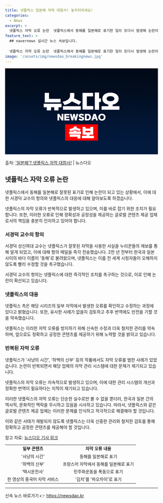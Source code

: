 ```yaml
---
title: 넷플릭스 일본해 자막 대참사! 놓치지마세요!
categories:
  - News
excerpt: >
  넷플릭스 자막 오류 논란  넷플릭스에서 동해를 일본해로 표기한 일이 또다시 발생해 논란이 되고 있습니다. 지…
feature_text: >
  ## navernews 실시간 뉴스 속보입니다.

  넷플릭스 자막 오류 논란  넷플릭스에서 동해를 일본해로 표기한 일이 또다시 발생해 논란이 되고 있습니다. 지…
image: '/assets/img/newsdao_breakingnews.jpg'
---
```


![뉴스다오 속보](/assets/img/newsdao_breakingnews.jpg)

<p>출처: <a href="https://newsdao.kr/4078" rel="dofollow">'일본해'? 넷플릭스 자막 대참사!</a> | 뉴스다오</p>

<h2 data-ke-size="size26">넷플릭스 자막 오류 논란</h2>
넷플릭스에서 동해를 일본해로 잘못된 표기로 인해 논란이 되고 있는 상황에서, 이에 대한 서경덕 교수의 항의와 넷플릭스의 대응에 대해 알아보도록 하겠습니다.

<p data-ke-size="size16">넷플릭스의 자막 오류가 반복적으로 발생하고 있으며, 이를 바로 잡기 위한 조치가 필요합니다. 또한, 이러한 오류로 인해 정확성과 공정성을 제공하는 글로벌 콘텐츠 제공 업체로서의 책임을 충분히 인지하고 있어야 합니다.</p>

<h3>서경덕 교수의 항의</h3>
서경덕 성신여대 교수는 넷플릭스가 잘못된 자막을 사용한 사실을 누리꾼들의 제보를 통해 알게 되었고, 이에 대해 항의 메일을 즉각 전송했습니다. 2천 년 전부터 한국과 일본 사이의 바다 이름이 '동해'로 불려왔으며, 넷플릭스는 이를 전 세계 시청자들이 오해하지 않도록 빨리 수정할 것을 촉구했습니다.

<p data-ke-size="size16">서경덕 교수의 항의는 넷플릭스에 대한 즉각적인 조치를 촉구하는 것으로, 이로 인해 논란이 확산되고 있습니다.</p>

<h3>넷플릭스의 대응</h3>
넷플릭스 측은 해당 시리즈의 일부 자막에서 발생한 오류를 확인하고 수정하는 과정에 있다고 밝혔습니다. 또한, 유사한 사례가 없을지 검토하고 추후 번역에도 만전을 기할 것을 약속했습니다.

<p data-ke-size="size16">넷플릭스는 이러한 자막 오류를 방지하기 위해 신속한 수정과 더욱 철저한 관리를 약속하며, 앞으로도 정확하고 공정한 콘텐츠를 제공하기 위해 노력할 것을 밝히고 있습니다.</p>

<h3>반복된 자막 오류</h3>
넷플릭스가 '사냥의 시간', '하백의 신부' 등의 작품에서도 자막 오류를 범한 사례가 있었습니다. 논란이 반복되면서 해당 업체의 자막 관리 시스템에 대한 문제가 제기되고 있습니다.

<p data-ke-size="size16">넷플릭스의 자막 오류는 지속적으로 발생하고 있으며, 이에 대한 관리 시스템의 개선과 정확한 번역이 필요하다는 지적이 제기되고 있습니다.</p>

이러한 넷플릭스의 자막 오류는 단순한 실수로만 볼 수 없을 뿐더러, 한국과 일본 간의 역사적, 문화적인 맥락을 무시하고 있음을 시사하고 있습니다. 따라서, 넷플릭스와 같은 글로벌 콘텐츠 제공 업체는 이러한 문제를 인식하고 적극적으로 해결해야 할 것입니다. 

이와 같은 사태가 재발되지 않도록 넷플릭스는 더욱 신중한 관리와 철저한 검토를 통해 정확하고 공정한 콘텐츠를 제공해야 할 것입니다.

참고 자료: [뉴스다오 기사 링크](https://newsdao.kr/4078)

<table>
  <tr>
    <td style="text-align: center; height: 17px;"><b>일부 콘텐츠</b></td>
    <td style="text-align: center; height: 17px;"><b>자막 오류 내용</b></td>
  </tr>
  <tr>
    <td style="text-align: center; height: 17px;">'사냥의 시간'</td>
    <td style="text-align: center; height: 17px;">동해를 일본해로 표기</td>
  </tr>
  <tr>
    <td style="text-align: center; height: 17px;">'하백의 신부'</td>
    <td style="text-align: center; height: 17px;">프랑스어 자막에서 동해를 일본해로 표기</td>
  </tr>
  <tr>
    <td style="text-align: center; height: 17px;">'택시운전사'</td>
    <td style="text-align: center; height: 17px;">민주화운동을 폭동으로 표기</td>
  </tr>
  <tr>
    <td style="text-align: center; height: 17px;">한 영상의 중국어 자막 서비스</td>
    <td style="text-align: center; height: 17px;">'김치'를 '파오차이'로 표기</td>
  </tr>
</table>
<hr>

<p data-ke-size="size16"></p> 

신속 뉴스 바로가기 👉 <a href="https://newsdao.kr" rel="dofollow">https://newsdao.kr</a>


